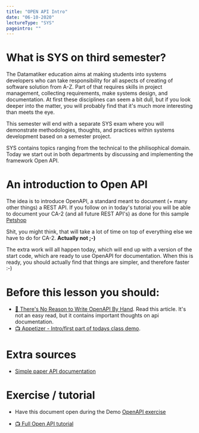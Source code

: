 ```yaml
---
title: "OPEN API Intro"
date: "06-10-2020"
lectureType: "SYS"
pageintro: ""
---
```



# What is SYS on third semester?
The Datamatiker education aims at making students into systems developers who can take responsibility for all aspects of creating of software solution from A-Z. Part of that requires skills in project management, collecting requirements, make systems design, and documentation. At first these disciplines can seem a bit dull, but if you look deeper into the matter, you will probably find that it's much more interesting than meets the eye.

This semester will end with a separate SYS exam where you will demonstrate methodologies, thoughts, and practices within systems development based on a semester project.

SYS contains topics ranging from the technical to the philisophical domain. Today we start out in both departments by discussing and implementing the framework Open API. 


# An introduction to Open API

The idea is to introduce OpenAPI, a standard meant to document (+ many other things) a REST API. If you follow on in today's tutorial you will be able to document your CA-2 (and all future REST API's) as done for this sample [Petshop](https://petstore.swagger.io/)

Shit, you might think, that will take a lot of time on top of everything else we have to do for CA-2. 
**Actually not ;-)**

The extra work will all happen today, which will end up with a version of the start code, which are ready to use OpenAPI for documentation. When this is ready, you should actually find that things are simpler, and therefore faster :-)


# Before this lesson you should:
- [:book: There's No Reason to Write OpenAPI By Hand](https://apisyouwonthate.com/blog/theres-no-reason-to-write-openapi-by-hand). Read this article. It's not an easy read, but it contains important thoughts on api documentation.
- [:tv: Appetizer - Intro/first part of todays class demo](https://www.youtube.com/watch?v=pgDKg2_28OU). 

# Extra sources
- [Simple paper API documentation](https://docs.google.com/document/d/1SUe4aZ-hGW3mYO9c6DmBq_X0dbjGhl4Lr5VTLEb2yco/edit?usp=sharing)

# Exercise / tutorial
- Have this document open during the Demo [OpenAPI exercise](https://docs.google.com/document/d/1z0KXoyjbuBA-eOJkeY3RHvK80aJB_iMX3yCajGuVOZk/edit?usp=sharing)

- [:tv: Full Open API tutorial](https://www.youtube.com/playlist?list=PLDbigcKhXkiXBxAZ9SHrMyASMGubnmwYN)